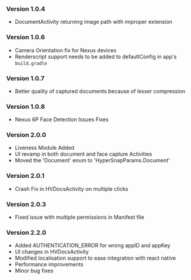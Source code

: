 ### Version 1.0.4
- DocumentActivity returning image path with improper extension

### Version 1.0.6
- Camera Orientation fix for Nexus devices
- Renderscript support needs to be added to defaultConfig in app's `build.gradle`

### Version 1.0.7
- Better quality of captured documents because of lesser compression

### Version 1.0.8
- Nexus 6P Face Detection Issues Fixes

### Version 2.0.0
- Liveness Module Added
- UI revamp in both document and face capture Activities
- Moved the 'Document' enum to 'HyperSnapParams.Document'

### Version 2.0.1
- Crash Fix in HVDocsActivity on multiple clicks

### Version 2.0.3
- Fixed issue with multiple permissions in Manifest file


### Version 2.2.0
- Added AUTHENTICATION_ERROR for wrong appID and appKey
- UI changes in HVDocsActivity
- Modified localisation support to ease integration with react native
- Performance improvements
- Minor bug fixes
